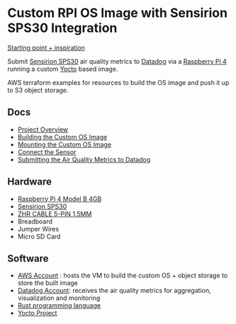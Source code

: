 # Custom RPI OS Image with Sensirion SPS30 Integration

[Starting point + inspiration](https://www.hackster.io/david-gherghita/air-quality-monitor-using-raspberry-pi-4-sps30-and-azure-03cb42#code)

Submit [Sensirion SPS30](https://sensirion.com/products/catalog/SPS30) air quality metrics to [Datadog](https://www.datadoghq.com/) via a [Raspberry Pi 4](https://www.raspberrypi.com/products/raspberry-pi-4-model-b/) running a custom [Yocto](https://www.yoctoproject.org/) based image.


AWS terraform examples for resources to build the OS image and push it up to S3 object storage.

## Docs

- [Project Overview](docs/overview.md)
- [Building the Custom OS Image](docs/os-build..md)
- [Mounting the Custom OS Image](docs/os-mount.md)
- [Connect the Sensor](doc/connecting.md)
- [Submitting the Air Quality Metrics to Datadog](docs/submit-metrics.md)

## Hardware

- [Raspberry Pi 4 Model B 4GB](https://www.raspberrypi.com/products/raspberry-pi-4-model-b/)
- [Sensirion SPS30](https://www.digikey.com/en/products/detail/sensirion-ag/SPS30/9598990)
- [ZHR CABLE 5-PIN 1.5MM](https://www.digikey.com/en/products/detail/sparkfun-electronics/15108/13561759?so=92883604&content=productdetail_US&mkt_tok=MDI4LVNYSy01MDcAAAGaws6BPv4tzMYVsRdYLrUPDweOVTw-lf-GsdXkd74OCsACCU7ZRZBMclX26TlSv1eWgItLrN9MmO1f8txhI4XEqIeVGZZbuCvNdIdFA3n4Uw)
- Breadboard
- Jumper Wires
- Micro SD Card

## Software
- [AWS Account](https://aws.amazon.com/) : hosts the VM to build the custom OS + object storage to store the built image
- [Datadog Account](https://www.datadoghq.com/#): receives the air quality metrics for aggregation, visualization and monitoring
- [Rust programming language](https://www.rust-lang.org/)
- [Yocto Project](https://www.yoctoproject.org/)